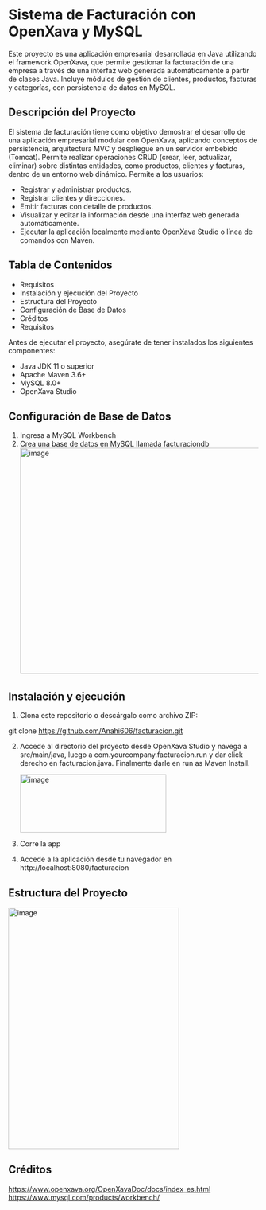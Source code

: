 # Sistema de Facturación con OpenXava y MySQL

Este proyecto es una aplicación empresarial desarrollada en Java utilizando el framework OpenXava, que permite gestionar la facturación de una empresa a través de una interfaz web generada automáticamente a partir de clases Java. Incluye módulos de gestión de clientes, productos, facturas y categorías, con persistencia de datos en MySQL.

## Descripción del Proyecto
El sistema de facturación tiene como objetivo demostrar el desarrollo de una aplicación empresarial modular con OpenXava, aplicando conceptos de persistencia, arquitectura MVC y despliegue en un servidor embebido (Tomcat).
Permite realizar operaciones CRUD (crear, leer, actualizar, eliminar) sobre distintas entidades, como productos, clientes y facturas, dentro de un entorno web dinámico.
Permite a los usuarios:
- Registrar y administrar productos.
- Registrar clientes y direcciones.
- Emitir facturas con detalle de productos.
- Visualizar y editar la información desde una interfaz web generada automáticamente.
- Ejecutar la aplicación localmente mediante OpenXava Studio o línea de comandos con Maven.

## Tabla de Contenidos
- Requisitos
- Instalación y ejecución del Proyecto
- Estructura del Proyecto
- Configuración de Base de Datos
- Créditos
- Requisitos

Antes de ejecutar el proyecto, asegúrate de tener instalados los siguientes componentes:
- Java JDK 11 o superior
- Apache Maven 3.6+
- MySQL 8.0+
- OpenXava Studio

## Configuración de Base de Datos
1. Ingresa a MySQL Workbench
2. Crea una base de datos en MySQL llamada facturaciondb
   <img width="602" height="454" alt="image" src="https://github.com/user-attachments/assets/89f2e6c9-1f3c-4da0-b1f5-25797207ec9c" />

## Instalación y ejecución
1. Clona este repositorio o descárgalo como archivo ZIP:
   
git clone https://github.com/Anahi606/facturacion.git

2. Accede al directorio del proyecto desde OpenXava Studio y navega a src/main/java, luego a com.yourcompany.facturacion.run y dar click derecho en facturacion.java. Finalmente darle en run as Maven Install.
   
   <img width="294" height="117" alt="image" src="https://github.com/user-attachments/assets/9b687032-0ace-41d3-9868-f489c85b33ae" />

3. Corre la app
4. Accede a la aplicación desde tu navegador en http://localhost:8080/facturacion

## Estructura del Proyecto
<img width="344" height="485" alt="image" src="https://github.com/user-attachments/assets/1e783067-3fdd-442d-9425-c7a1fd8acf85" />

## Créditos
https://www.openxava.org/OpenXavaDoc/docs/index_es.html
https://www.mysql.com/products/workbench/
